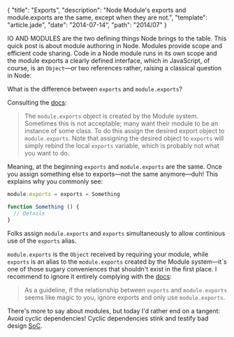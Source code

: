 {
  "title": "Exports",
  "description": "Node Module's exports and module.exports are the same, except when they are not.",
  "template": "article.jade",
  "date": "2014-07-14",
  "path": "2014/07"
}

IO AND MODULES are the two defining things Node brings to the table. This quick post is about module authoring in Node. Modules provide scope and efficient code sharing. Code in a Node module runs in its own scope and the module exports a clearly defined interface, which in JavaScript, of course, is an `Object`—or two references rather, raising a classical question in Node:

What is the difference between `exports` and `module.exports`? 

Consulting the [docs](http://nodejs.org/api/modules.html#modules_module_exports):

> The `module.exports` object is created by the Module system. Sometimes this is not acceptable; many want their module to be an instance of some class. To do this assign the desired export object to `module.exports`. Note that assigning the desired object to `exports` will simply rebind the local `exports` variable, which is probably not what you want to do.

Meaning, at the beginning `exports` and `module.exports` are the same. Once you assign something else to exports—not the same anymore—duh! This explains why you commonly see:

```js
module.exports = exports = Something

function Something () {    
  // Details
}
```

Folks assign `module.exports` and `exports` simultaneously to allow continious use of the `exports` alias.

`module.exports` is the `Object` received by requiring your module, while `exports` is an alias to the `module.exports` created by the Module system—it`s one of those sugary conveniences that shouldn't exist in the first place. I recommend to ignore it entirely complying with the [docs](http://nodejs.org/api/modules.html#modules_exports_alias):

> As a guideline, if the relationship between `exports` and `module.exports` seems like magic to you, ignore exports and only use `module.exports`.

There's more to say about modules, but today I'd rather end on a tangent: Avoid cyclic dependencies! Cyclic dependencies stink and testify bad design [SoC](http://en.wikipedia.org/wiki/Separation_of_concerns).

